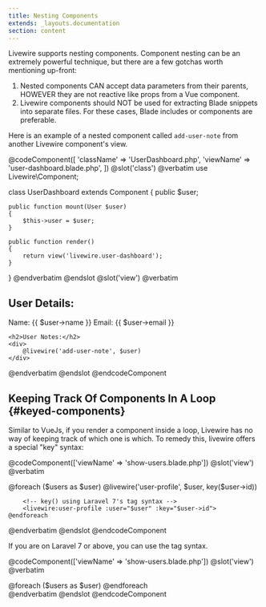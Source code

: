 ```yaml
---
title: Nesting Components
extends: _layouts.documentation
section: content
---
```


Livewire supports nesting components. Component nesting can be an extremely powerful technique, but there are a few gotchas worth mentioning up-front:

1. Nested components CAN accept data parameters from their parents, HOWEVER they are not reactive like props from a Vue component.
2. Livewire components should NOT be used for extracting Blade snippets into separate files. For these cases, Blade includes or components are preferable.

Here is an example of a nested component called `add-user-note` from another Livewire component's view.

@codeComponent([
    'className' => 'UserDashboard.php',
    'viewName' => 'user-dashboard.blade.php',
])
@slot('class')
@verbatim
use Livewire\Component;

class UserDashboard extends Component
{
    public $user;

    public function mount(User $user)
    {
        $this->user = $user;
    }

    public function render()
    {
        return view('livewire.user-dashboard');
    }
}
@endverbatim
@endslot
@slot('view')
@verbatim
<div>
    <h2>User Details:</h2>
    Name: {{ $user->name }}
    Email: {{ $user->email }}

    <h2>User Notes:</h2>
    <div>
        @livewire('add-user-note', $user)
    </div>
</div>
@endverbatim
@endslot
@endcodeComponent

## Keeping Track Of Components In A Loop {#keyed-components}

Similar to VueJs, if you render a component inside a loop, Livewire has no way of keeping track of which one is which. To remedy this, livewire offers a special "key" syntax:

@codeComponent(['viewName' => 'show-users.blade.php'])
@slot('view')
@verbatim
<div>
    @foreach ($users as $user)
        @livewire('user-profile', $user, key($user->id))

        <!-- key() using Laravel 7's tag syntax -->
        <livewire:user-profile :user="$user" :key="$user->id">
    @endforeach
</div>
@endverbatim
@endslot
@endcodeComponent

If you are on Laravel 7 or above, you can use the tag syntax.

@codeComponent(['viewName' => 'show-users.blade.php'])
@slot('view')
@verbatim
<div>
    @foreach ($users as $user)
        <livewire:user-profile :user="$user" :key="$user->id">
    @endforeach
</div>
@endverbatim
@endslot
@endcodeComponent
